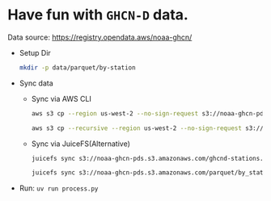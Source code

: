 # Have fun with `GHCN-D` data.

Data source: <https://registry.opendata.aws/noaa-ghcn/>

- Setup Dir

  ```bash
  mkdir -p data/parquet/by-station
  ```

- Sync data

  - Sync via AWS CLI

    ```bash
    aws s3 cp --region us-west-2 --no-sign-request s3://noaa-ghcn-pds.s3.amazonaws.com/ghcnd-stations.txt data/ghcnd-stations.txt

    aws s3 cp --recursive --region us-west-2 --no-sign-request s3://noaa-ghcn-pds.s3.amazonaws.com/parquet/by_station data/parquet/by-station
    ```

  - Sync via JuiceFS(Alternative)

    ```bash
    juicefs sync s3://noaa-ghcn-pds.s3.amazonaws.com/ghcnd-stations.txt data/ghcnd-stations.txt

    juicefs sync s3://noaa-ghcn-pds.s3.amazonaws.com/parquet/by_station data/parquet/by-station
    ```

- Run: `uv run process.py`
